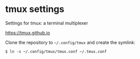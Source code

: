 tmux settings
=============

Settings for tmux: a terminal multiplexer

https://tmux.github.io

Clone the repository to `~/.config/tmux` and create the symlink:

```
$ ln -s ~/.config/tmux/tmux.conf ~/.tmux.conf
```

